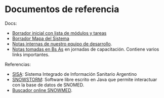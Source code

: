 # Documentos de referencia

Docs:
 - [Borrador inicial con lista de módulos y tareas](https://docs.google.com/spreadsheets/d/1ENRkg2WVf19stgHAKc7RIki8JZDs9nZi3liWyt-s-70/edit#gid=0)
 - [Borrador Mapa del Sistema](https://docs.google.com/drawings/d/1IpAWCdXkFvthVI3CLoGz8s3ywYBHz-LapHKSFEFELqI/edit)
 - [Notas internas de nuestro equipo de desarrollo](https://docs.google.com/document/d/1xizkne_38pGUwy9g-vUb5h1jf4Iepe1JWTFQpeLBLiM/edit#heading=h.couck138hei). 
 - [Notas tomadas en Bs As](https://docs.google.com/document/d/1XTQ2U_QIT1h5yKio7iJRYRvYH8TwG5TvYSVZRgocoZg/edit#) en jornadas de capacitación. Contiene varios links importantes. 

Referencias:
 - [SISA](https://sisa.msal.gov.ar/sisa/#sisa): Sistema Integrado de Información Sanitario Argentino
 - [SNOWSTORM](https://github.com/IHTSDO/snowstorm): Software libre escrito en Java que permite interactuar con la base de datos de SNOMED.
 - [Buscador online SNOWMED](https://browser.ihtsdotools.org/).
